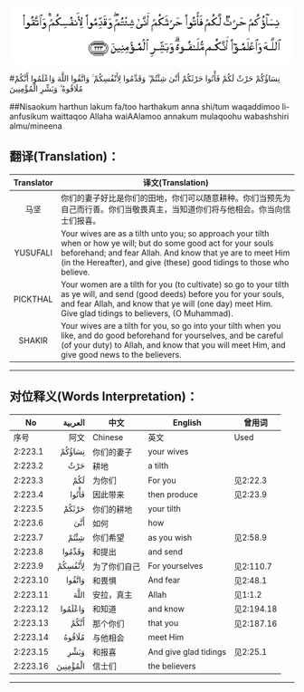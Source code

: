 ![002:223](images/002_223.gif)

#نِسَاؤُكُمْ حَرْثٌ لَكُمْ فَأْتُوا حَرْثَكُمْ أَنَّىٰ شِئْتُمْ ۖ وَقَدِّمُوا لِأَنْفُسِكُمْ ۚ وَاتَّقُوا اللَّهَ وَاعْلَمُوا أَنَّكُمْ مُلَاقُوهُ ۗ وَبَشِّرِ الْمُؤْمِنِينَ 

##Nisaokum harthun lakum fa/too harthakum anna shi/tum waqaddimoo li-anfusikum waittaqoo Allaha waiAAlamoo annakum mulaqoohu wabashshiri almu/mineena 

## 翻译(Translation)：

| Translator | 译文(Translation)                                            |
| :--------: | ------------------------------------------------------------ |
|    马坚    | 你们的妻子好比是你们的田地，你们可以随意耕种。你们当预先为自己而行善。你们当敬畏真主，当知道你们将与他相会。你当向信士们报喜。 |
|  YUSUFALI  | Your wives are as a tilth unto you; so approach your tilth when or how ye will; but do some good act for your souls beforehand; and fear Allah. And know that ye are to meet Him (in the Hereafter), and give (these) good tidings to those who believe. |
|  PICKTHAL  | Your women are a tilth for you (to cultivate) so go to your tilth as ye will, and send (good deeds) before you for your souls, and fear Allah, and know that ye will (one day) meet Him. Give glad tidings to believers, (O Muhammad). |
|   SHAKIR   | Your wives are a tilth for you, so go into your tilth when you like, and do good beforehand for yourselves, and be careful (of your duty) to Allah, and know that you will meet Him, and give good news to the believers. |

---

## 对位释义(Words Interpretation)：

| No   | العربية | 中文    | English | 曾用词 |
| ---- | ------: | ------- | ------- | ------ |
| 序号 |    阿文 | Chinese | 英文    | Used   |
| 2:223.1  | نِسَاؤُكُمْ   | 你们的妻子   | your wives            |            |
| 2:223.2  | حَرْثٌ      | 耕地         | a tilth               |            |
| 2:223.3  | لَكُمْ      | 为你们       | For you               | 见2:22.3   |
| 2:223.4  | فَأْتُوا    | 因此带来     | then produce          | 见2:23.9   |
| 2:223.5  | حَرْثَكُمْ    | 你们的耕地   | your tilth            |            |
| 2:223.6  | أَنَّىٰ      | 如何         |  how                  |            |
| 2:223.7  | شِئْتُمْ     | 你们希望     | as you wish           | 见2:58.9   |
| 2:223.8  | وَقَدِّمُوا   | 和提出       | and send              |            |
| 2:223.9  | لِأَنْفُسِكُمْ  | 为了你们自己 | For yourselves        | 见2:110.7  |
| 2:223.10 | وَاتَّقُوا   | 和畏惧       | And fear              | 见2:48.1   |
| 2:223.11 | اللَّهَ     | 安拉，真主   | Allah                 | 见1:1.2    |
| 2:223.12 | وَاعْلَمُوا  | 和知道       | and know              | 见2:194.18 |
| 2:223.13 | أَنَّكُمْ     | 那个你们     | that you              | 见2:187.16 |
| 2:223.14 | مُلَاقُوهُ   | 与他相会     | meet Him              |            |
| 2:223.15 | وَبَشِّرِ     | 和报喜       | And give glad tidings | 见2:25.1   |
| 2:223.16 | الْمُؤْمِنِينَ | 信士们       | the believers         |            |

---

